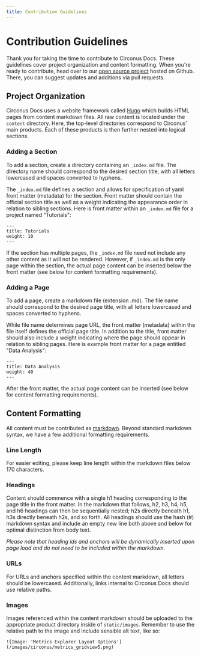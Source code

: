 ```yaml
---
title: Contribution Guidelines
---
```


# Contribution Guidelines

Thank you for taking the time to contribute to Circonus Docs. These guidelines cover project organization and content formatting. When you're ready to contribute, head 
over to our [open source project](https://github.com/circonus/docs) hosted on Github. There, you can suggest updates and additions via pull requests.    

## Project Organization

Circonus Docs uses a website framework called [Hugo](https://gohugo.io/documentation/) which builds HTML pages from content markdown files. All raw content is located 
under the `content` directory. Here, the top-level directories correspond to Circonus' main products. Each of these products is then further nested into logical 
sections. 

### Adding a Section

To add a section, create a directory containing an `_index.md` file. The directory name should correspond to the desired section title, with all letters lowercased and 
spaces converted to hyphens. 

The `_index.md` file defines a section and allows for specification of yaml front matter (metadata) for the section. Front matter should contain the official section 
title as well as a weight indicating the appearance order in relation to sibling sections. Here is front matter within an `_index.md` file for a project named 
"Tutorials":

```
---
title: Tutorials
weight: 10
---
```

If the section has multiple pages, the `_index.md` file need not include any other content as it will not be rendered. However, if `_index.md` is the only page within 
the section, the actual page content can be inserted below the front matter (see below for content formatting requirements).   

### Adding a Page

To add a page, create a markdown file (extension .md). The file name should correspond to the desired page title, with all letters lowercased and spaces converted to 
hyphens.  

While file name determines page URL, the front matter (metadata) within the file itself defines the official page title. In addition to the title, front matter should 
also include a weight indicating where the page should appear in relation to sibling pages. Here is example front matter for a page entitled "Data Analysis":

```
---
title: Data Analysis
weight: 40
---
``` 

After the front matter, the actual page content can be inserted (see below for content formatting requirements).  

## Content Formatting

All content must be contributed as [markdown](https://www.markdownguide.org/basic-syntax). Beyond standard markdown syntax, we have a few additional formatting 
requirements. 

### Line Length

For easier editing, please keep line length within the markdown files below 170 characters.

### Headings

Content should commence with a single h1 heading corresponding to the page title in the front matter. In the markdown that follows, h2, h3, h4, h5, and h6 headings 
can then be sequentially nested; h2s directly beneath h1, h3s directly beneath h2s, and so forth. All headings should use the hash (#) markdown syntax and include an 
empty new line both above and below for optimal distinction from body text. 

*Please note that heading ids and anchors will be dynamically inserted upon page load and do not need to be included within the markdown.*    

### URLs

For URLs and anchors specified within the content markdown, all letters should be lowercased. Additionally, links internal to Circonus Docs should use relative paths. 

### Images

Images referenced within the content markdown should be uploaded to the appropriate product directory inside of `static/images`. Remember to use the relative path to 
the image and include sensible alt text, like so:

```
![Image: 'Metrics Explorer Layout Options'](/images/circonus/metrics_gridview5.png)
``` 